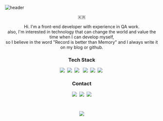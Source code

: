 ![header](https://capsule-render.vercel.app/api?type=soft&color=auto&height=100&width=10&section=header&text=JungMinLee&fontSize=50&animation=twinkling)

<p align="center">🇰🇷</p>

<p align="center">
  Hi.
I'm a front-end developer with experience in QA work.<br>
also, I'm interested in technology that can change the world and value the time when I can develop myself,<br>
  so I believe in the word "Record is better than Memory" and I always write it on my blog or github.
</p>

<h3 align="center">Tech Stack</h3>
<p align="center">
  <img src="https://img.shields.io/badge/REACT-005571?style=flat-square&logo=react&logoColor=white"/></a>&nbsp 
  <img src="https://img.shields.io/badge/JAVASCRIPT-ffb13b?style=flat-square&logo=javascript&logoColor=white"/></a>&nbsp
  <img src="https://img.shields.io/badge/Node.js-339933?style=flat-square&logo=deno&logoColor=white"/></a> &nbsp
<!--   <img src="https://img.shields.io/badge/TYPESCRIPT-007ACC?style=flat-square&logo=typescript&logoColor=white"/></a>&nbsp -->
  <img src="https://img.shields.io/badge/HTML-d14836?style=flat-square&logo=html5&logoColor=white"/></a>&nbsp
  <img src="https://img.shields.io/badge/CSS-1572B6?style=flat-square&logo=css3&logoColor=white"/></a>&nbsp 
  <img src="https://img.shields.io/badge/PYTHON-14354C?style=flat-square&logo=python&logoColor=white"/></a>&nbsp
</p>

<h3 align="center"> Contact </h3>
<p align="center">
  <a href="https://velog.io/@93jm"><img src="https://img.shields.io/badge/Tech%20Blog-11B48A?style=flat-square&logo=Vimeo&logoColor=white&link=https://velog.io/@93jm"/></a>&nbsp
  <a href="https://www.instagram.com/meeeeen93/"><img src="https://img.shields.io/badge/Instagram-E4405F?style=flat-square&logo=Instagram&logoColor=white&link=https://www.instagram.com/meeeeen93/"/></a>&nbsp
  <a href="mailto:mjuikl7588@gmail.com"><img src="https://img.shields.io/badge/Gmail-d14836?style=flat-square&logo=Gmail&logoColor=white&link=mjuikl7588@gmail.com"/></a>
</p>
<br>

<p align="center">
  <a href="https://hits.seeyoufarm.com"><img src="https://hits.seeyoufarm.com/api/count/incr/badge.svg?url=https%3A%2F%2Fgithub.com%2F93jm&count_bg=%2386757E&title_bg=%2386757E&icon=github.svg&icon_color=%23E1DEDE&title=hits&edge_flat=false"/></a>
</p>
